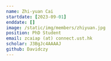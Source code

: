 ```yaml
---
name: Zhi-yuan Cai
startdate: [2023-09-01]
enddate: []
image: /static/img/members/zhiyuan.jpg
position: PhD Student
email: zcaiap (at) connect.ust.hk
scholar: J3BgJc4AAAAJ
github: Davidczy
---
```

